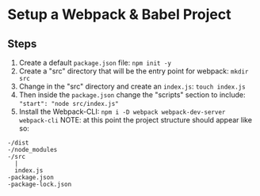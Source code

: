 # Setup a Webpack & Babel Project


## Steps
1. Create a default ```package.json``` file: ```npm init -y```
2. Create a "src" directory that will be the entry point for webpack: ```mkdir src```
  1. Change in the "src" directory and create an ```index.js```: ```touch index.js```
3. Then inside the ```package.json``` change the "scripts" section to include: ```"start": "node src/index.js"```
4. Install the Webpack-CLI: ```npm i -D webpack webpack-dev-server webpack-cli```
NOTE: at this point the project structure should appear like so: 
```
-/dist
-/node_modules
-/src
  |
  index.js
-package.json
-package-lock.json
```

